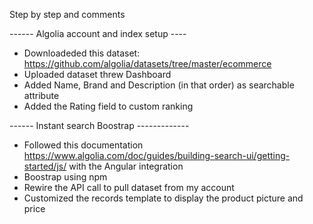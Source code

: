 Step by step and comments

------ Algolia account and index setup ----
- Downloadeded this dataset: https://github.com/algolia/datasets/tree/master/ecommerce
- Uploaded dataset threw Dashboard
- Added Name, Brand and Description (in that order) as searchable attribute
- Added the Rating field to custom ranking


------ Instant search Boostrap -------------
- Followed this documentation https://www.algolia.com/doc/guides/building-search-ui/getting-started/js/ with the Angular integration
- Boostrap using npm
- Rewire the API call to pull dataset from my account
- Customized the records template to display the product picture and price
